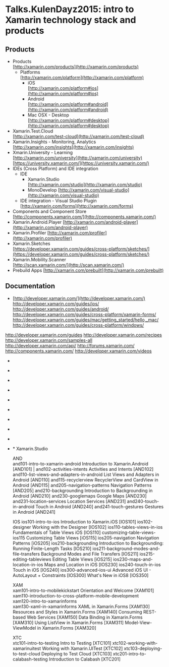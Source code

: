 # Talks.KulenDayz2015: intro to Xamarin technology stack and products


## Products

*	Products		
	[http://xamarin.com/products](http://xamarin.com/products)		
	*	Platforms		
		[http://xamarin.com/platform](http://xamarin.com/platform)	
		* 	iOS		
			[http://xamarin.com/platform#ios](http://xamarin.com/platform#ios)		
		* 	Android		
			[http://xamarin.com/platform#android](http://xamarin.com/platform#android)		
		* 	Mac OSX - Desktop	
			[http://xamarin.com/platform#desktop](http://xamarin.com/platform#desktop)		
*	Xamarin.Test.Cloud		
	[http://xamarin.com/test-cloud](http://xamarin.com/test-cloud)  	
*	Xamarin.Insights - Monitoring, Analytics		  
	[http://xamarin.com/insights](http://xamarin.com/insights)  	
*	Xmarin.University - Learning   		
	[http://xamarin.com/university](http://xamarin.com/university)
	[https://university.xamarin.com/](https://university.xamarin.com/)
*	IDEs (Cross Platform) and IDE integration	
	*	IDE
		*	Xamarin.Studio		
			[http://xamarin.com/studio](http://xamarin.com/studio)  	
		*	MonoDevelop
			[http://xamarin.com/visual-studio](http://xamarin.com/visual-studio)  	
	*	IDE integration - Visual Studio Plugin	 		
		[http://xamarin.com/forms](http://xamarin.com/forms)  	
*	Components and Component Store			
	[http://components.xamarin.com/](http://components.xamarin.com/)  	
*	Xamarin.Android.Player
	[http://xamarin.com/android-player](http://xamarin.com/android-player)  	
*	Xamarin.Profiler
	[http://xamarin.com/profiler](http://xamarin.com/profiler)  	
*	Xamarin.Sketches		
	[https://developer.xamarin.com/guides/cross-platform/sketches/](https://developer.xamarin.com/guides/cross-platform/sketches/)  	
*	Xamarin.Mobility.Scanner			
	[http://scan.xamarin.com/](http://scan.xamarin.com/)  	
*	Prebuild Apps
	[http://xamarin.com/prebuilt](http://xamarin.com/prebuilt)  	



## Documentation



* [http://developer.xamarin.com/](http://developer.xamarin.com/)
http://developer.xamarin.com/guides/ios/
http://developer.xamarin.com/guides/android/
http://developer.xamarin.com/guides/cross-platform/xamarin-forms/
http://developer.xamarin.com/guides/mac/getting_started/hello,_mac/
http://developer.xamarin.com/guides/cross-platform/windows/


http://developer.xamarin.com/guides
http://developer.xamarin.com/recipes
http://developer.xamarin.com/samples-all
http://developer.xamarin.com/api/
http://forums.xamarin.com/
http://components.xamarin.com/
http://developer.xamarin.com/videos


* []()
* []()
* []()
* []()
* []()
* []()
* []()
* []()
* []()
* []()
		*	Xamarin.Studio		




	AND    
		and101-intro-to-xamarin-android           	Introduction to Xamarin.Android [AND101]                                    |
		and102-activities-intents                 	Activities and Intents [AND102]          
		and110-list-views-and-adapters-in-android 	List Views and Adapters in Android [AND110]
		and115-recyclerview							RecyclerView and CardView in Android [AND115]
		and205-navigation-patterns					Navigation Patterns [AND205]
		and210-backgrounding						Introduction to Backgrounding in Android [AND210]
		and230-googlemaps							Google Maps [AND230]
		and231-location-services					Location Services [AND231]
		and240-touch-in-android						Touch in Android [AND240]
		and241-touch-gestures						Gestures in Android [AND241]
		
	IOS	
		ios101-intro-to-ios							Introduction to Xamarin.iOS [IOS101]
		ios102-designer								Working with the Designer [IOS102]
		ios110-tables-views-in-ios					Fundamentals of Table Views iOS [IOS110]
		customizing-table-views-ios115				Customizing Table Views [iOS115]
		ios205-navigation							Navigation Patterns [iOS205]
		ios210-backgrounding						Introduction to Backgrounding: Running Finite-Length Tasks [IOS210]
		ios211-background-modes-and-file-transfers	Background Modes and File Transfers [IOS211]
		ios215-editing-tableviews					Editing Table Views [iOS215]
		ios230-maps-and-location-in-ios				Maps and Location in iOS [IOS230]
		ios240-touch-in-ios							Touch in iOS [IOS240]
		ios300-advanced-ios-ui						Advanced iOS UI - AutoLayout + Constraints [IOS300]
													What's New in iOS8 [IOS350]
		
	XAM		
		xam101-intro-to-mobilekickstart				Orientation and Welcome [XAM101]
		xam110-introduction-to-cross-platform-mobile-development	
		xam120-intro-to-xamarinforms	
		xam130-xaml-in-xamarinforms					XAML in Xamarin.Forms [XAM130]
													Resources and Styles in Xamarin.Forms [XAM140]
													Consuming REST-based Web Services [XAM150]
													Data Binding in Xamarin.Forms [XAM310]
													Using ListView in Xamarin.Forms [XAM311]
													Model-View-ViewModel in Xamarin.Forms [XAM320]
		
	XTC		
		xtc101-intro-to-testing						Intro to Testing [XTC101]
		xtc102-working-with-xamarinuitest			Working with Xamarin.UITest [XTC102]
		xtc103-deploying-to-test-cloud				Deploying to Test Cloud [XTC103]
		xtc201-intro-to-calabash-testing			Introduction to Calabash [XTC201]

